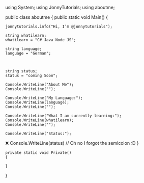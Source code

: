 using System;
using JonnyTutorials;
using aboutme;
					
public class aboutme
{
	public static void Main()
	{
    
	jonnytutorials.info("Hi, I’m @jonnytutorials");
    
	string whatilearn;
    whatilearn = "C# Java Node JS";
    
    string language;
    language = "German";
	
    
    
	string status;
    status = "coming Soon";
    
    Console.WriteLine("About Me");
	Console.WriteLine("");
    
    Console.WriteLine("My Language:");
    Console.WriteLine(language);
    Console.WriteLine("");
    
    Console.WriteLine("What I am currently learning:");
    Console.WriteLine(whatilearn);
	Console.WriteLine("");
    
    Console.WriteLine("Status:");
❌  Console.WriteLine(status)
// Oh no I forgot the semicolon :D
    }
    
    private static void Private()
	{
    
    }
}

